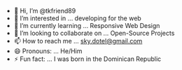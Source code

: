 - 👋 Hi, I’m @tkfriend89
- 👀 I’m interested in ... developing for the web
- 🌱 I’m currently learning ... Responsive Web Design
- 💞️ I’m looking to collaborate on ... Open-Source Projects
- 📫 How to reach me ... sky.dotel@gmail.com
- 😄 Pronouns: ... He/Him
- ⚡ Fun fact: ... I was born in the Dominican Republic

<!---
tkfriend89/tkfriend89 is a ✨ special ✨ repository because its `README.md` (this file) appears on your GitHub profile.
You can click the Preview link to take a look at your changes.
--->
